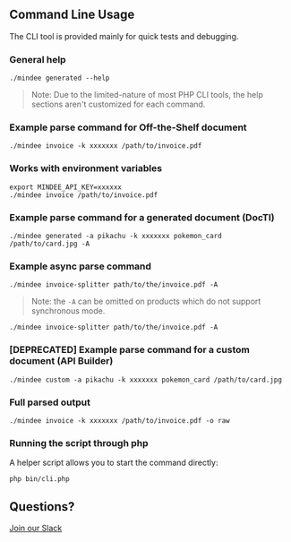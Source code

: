 ## Command Line Usage

The CLI tool is provided mainly for quick tests and debugging.

### General help

```shell
./mindee generated --help
```

> Note: Due to the limited-nature of most PHP CLI tools, the help sections aren't customized for each command.

### Example parse command for Off-the-Shelf document

```shell
./mindee invoice -k xxxxxxx /path/to/invoice.pdf
```

### Works with environment variables

```shell
export MINDEE_API_KEY=xxxxxx
./mindee invoice /path/to/invoice.pdf
```

### Example parse command for a generated document (DocTI)

```shell
./mindee generated -a pikachu -k xxxxxxx pokemon_card /path/to/card.jpg -A
```


### Example async parse command

```shell
./mindee invoice-splitter path/to/the/invoice.pdf -A
```

> Note: the `-A` can be omitted on products which do not support synchronous mode.

```shell
./mindee invoice-splitter path/to/the/invoice.pdf -A
```

### [DEPRECATED] Example parse command for a custom document (API Builder)

```shell
./mindee custom -a pikachu -k xxxxxxx pokemon_card /path/to/card.jpg
```

### Full parsed output

```shell
./mindee invoice -k xxxxxxx /path/to/invoice.pdf -o raw
```

### Running the script through php

A helper script allows you to start the command directly:

```shell
php bin/cli.php
```

## Questions?

[Join our Slack](https://join.slack.com/t/mindee-community/shared_invite/zt-2d0ds7dtz-DPAF81ZqTy20chsYpQBW5g)
